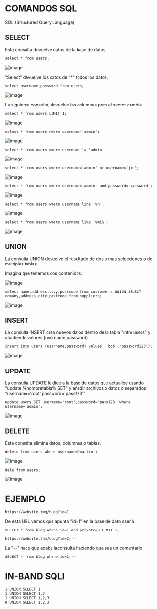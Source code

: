 # COMANDOS SQL

SQL (Structured Query Language)

## SELECT

Esta consulta devuelve datos de la base de datos

```
select * from users;
```
![image](https://github.com/user-attachments/assets/9084d33c-b746-4533-9525-3614937eda58)

"Select" devuelve los datos de "*" todos los datos.

```
select username,password from users;
```

![image](https://github.com/user-attachments/assets/4782ea17-2eed-42e6-b1ab-7982a2fd4778)

La siguiente consulta, devuelve las columnas pero el sector cambia.

```
select * from users LIMIT 1;
```

![image](https://github.com/user-attachments/assets/4d9c81fa-fe30-46fb-8a46-a585170c101d)

```
select * from users where username='admin';
```

![image](https://github.com/user-attachments/assets/4b0681ab-ca21-4130-a919-bd38c47b0e2e)

```
select * from users where username != 'admin';
```

![image](https://github.com/user-attachments/assets/30267faa-11f8-4ac3-b225-d933701bceb9)

```
select * from users where username='admin' or username='jon';
```
![image](https://github.com/user-attachments/assets/2f9adc92-f36e-49bf-9d1f-c2fc6efd87f1)

```
select * from users where username='admin' and password='p4ssword';
```
![image](https://github.com/user-attachments/assets/63dd00c0-0f25-40f3-99d1-9fed80e23167)

```
select * from users where username line '%n';
```
![image](https://github.com/user-attachments/assets/396827e4-92f7-4db2-9860-3c15d3cfd517)

```
select * from users where username like '%mi%';
```
![image](https://github.com/user-attachments/assets/58cf38f5-6226-462a-aad9-a59c1fac030b)

## UNION

La consulta UNION devuelve el resultado de dos o mas selecciones o de multiples tablas

Imagina que tenemos dos contenidos: 

![image](https://github.com/user-attachments/assets/fd6fec74-f780-4ec5-a2e2-c60985bfebd0)

```
select name,address,city,postcode from customerrs UNION SELECT comany,address,city,postcode from suppliers;
```

![image](https://github.com/user-attachments/assets/87317837-b17c-4938-b0eb-f38e27439861)

## INSERT

La consulta INSERT crea nuevos datos dentro de la tabla "intro users" y añadiendo valores (username,password)

```
insert into users (username,password) values ('bob','password123');
```
![image](https://github.com/user-attachments/assets/4ec4098a-5f34-4a61-9c56-ae0aeaa4221b)

## UPDATE

La consulta UPDATE le dice a la base de datos que actualice usando "update %nombretabla% SET" y añadir archivos o datos o separados "username='root',password='pass123'"

```
update users SET username='root',password='pass123' where username='admin';
```
![image](https://github.com/user-attachments/assets/3f530197-b88c-4f5f-8c2d-a21f135fa384)

## DELETE

Esta consulta elimina datos, columnas o tablas.

```
delete from users where username='martin';
```
![image](https://github.com/user-attachments/assets/15e70d74-715f-40e0-91e6-35b75c2c61d6)

```
dele from users;
```
![image](https://github.com/user-attachments/assets/3f58136c-c584-453a-ab53-291514b0899a)


# EJEMPLO

```
https://website.tmg/blog?id=1
```

De esta URL vemos que apunta "id=1" en la base de dato ssería

```
SELECT * from blog where id=1 and private=0 LIMIT 1;
```

```
https://website.thm/blog?id=2;--
```

La "--" hace que acabe laconsulta haciendo que sea un comentario

```
SELECT * from blog where id=2;--
```

# IN-BAND SQLI

```
1 UNION SELECT 1
1 UNION SELECT 1,2
1 UNION SELECT 1,2,3
0 UNION SELECT 1,2,3
```

